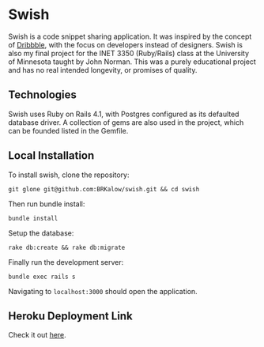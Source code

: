 Swish
=====

Swish is a code snippet sharing application. It was inspired by the concept of [Dribbble](https://dribbble.com), with the focus on developers instead of designers. Swish is also my final project for the INET 3350 (Ruby/Rails) class at the University of Minnesota taught by John Norman. This was a purely educational project and has no real intended longevity, or promises of quality.

Technologies
------------

Swish uses Ruby on Rails 4.1, with Postgres configured as its defaulted database driver. A collection of gems are also used in the project, which can be founded listed in the Gemfile.

Local Installation
------------

To install swish, clone the repository:

```
git glone git@github.com:BRKalow/swish.git && cd swish
```

Then run bundle install:

```
bundle install
```

Setup the database:

```
rake db:create && rake db:migrate
```

Finally run the development server:

```
bundle exec rails s
```

Navigating to `localhost:3000` should open the application.

Heroku Deployment Link
----------------------

Check it out [here](http://swish.brycekalow.name).
